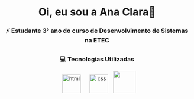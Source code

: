 <h1 align="center">Oi, eu sou a Ana Clara👋</h1>

<h3 align="center">⚡ Estudante 3° ano do curso de Desenvolvimento de Sistemas na ETEC</h3>

##

<h3 align="center">💻 Tecnologias Utilizadas</h3>

<div align="center">
  <img style="margin: 10px" src="https://cdn.jsdelivr.net/gh/devicons/devicon/icons/html5/html5-plain.svg" alt="html" height="50" />  
  <img style="margin: 10px" src="https://cdn.jsdelivr.net/gh/devicons/devicon/icons/css3/css3-plain.svg" alt="css" height="50" /> 
  <img src="https://cdn.jsdelivr.net/gh/devicons/devicon/icons/csharp/csharp-original.svg" height="60"/>


</div>
  




